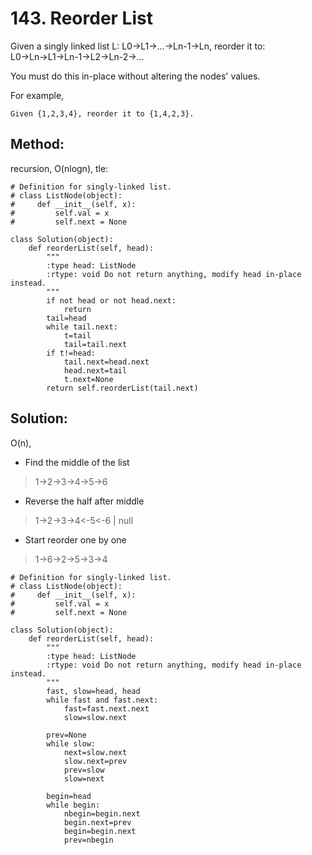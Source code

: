 # 143. Reorder List

Given a singly linked list L: L0→L1→…→Ln-1→Ln,
reorder it to: L0→Ln→L1→Ln-1→L2→Ln-2→…

You must do this in-place without altering the nodes' values.

For example,

    Given {1,2,3,4}, reorder it to {1,4,2,3}.

## Method:

recursion, O(nlogn), tle:

    # Definition for singly-linked list.
    # class ListNode(object):
    #     def __init__(self, x):
    #         self.val = x
    #         self.next = None
    
    class Solution(object):
        def reorderList(self, head):
            """
            :type head: ListNode
            :rtype: void Do not return anything, modify head in-place instead.
            """
            if not head or not head.next:
                return
            tail=head
            while tail.next:
                t=tail
                tail=tail.next
            if t!=head:
                tail.next=head.next
                head.next=tail
                t.next=None
            return self.reorderList(tail.next)
            
## Solution:

O(n),

- Find the middle of the list

> 1->2->3->4->5->6

- Reverse the half after middle

> 1->2->3->4<-5<-6
         |
        null

- Start reorder one by one

> 1->6->2->5->3->4


    # Definition for singly-linked list.
    # class ListNode(object):
    #     def __init__(self, x):
    #         self.val = x
    #         self.next = None
    
    class Solution(object):
        def reorderList(self, head):
            """
            :type head: ListNode
            :rtype: void Do not return anything, modify head in-place instead.
            """
            fast, slow=head, head
            while fast and fast.next:
                fast=fast.next.next
                slow=slow.next
                
            prev=None
            while slow:
                next=slow.next
                slow.next=prev
                prev=slow
                slow=next
            
            begin=head
            while begin:
                nbegin=begin.next
                begin.next=prev
                begin=begin.next
                prev=nbegin